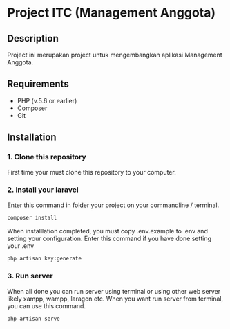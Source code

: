 # Project ITC (Management Anggota)
## Description
Project ini merupakan project untuk mengembangkan aplikasi Management Anggota.
## Requirements
- PHP (v.5.6 or earlier)
- Composer
- Git

## Installation
### 1. Clone this repository
First time your must clone this repository to your computer.
### 2. Install your laravel
Enter this command in folder your project on your commandline / terminal.
``` bash
composer install
```
When installlation completed, you must copy .env.example to .env and setting your configuration. Enter this command if you have done setting your .env

``` bash
php artisan key:generate
```
### 3. Run server
When all done you can run server using terminal or using other web server likely xampp, wampp, laragon etc. When you want run server from terminal, you can use this command.

``` bash
php artisan serve
```
